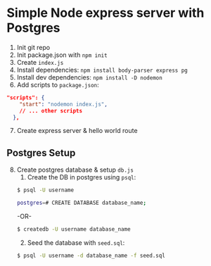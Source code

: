 # Simple Node express server with Postgres

1. Init git repo
2. Init package.json with `npm init`
3. Create `index.js`
4. Install dependencies: `npm install body-parser express pg`
5. Install dev dependencies: `npm install -D nodemon`
6. Add scripts to `package.json`:
```json
"scripts": {
    "start": "nodemon index.js",
    // ... other scripts
  },
```

7. Create express server & hello world route

## Postgres Setup
8. Create postgres database & setup `db.js`   
    1. Create the DB in postgres using `psql`: 
    ```bash
    $ psql -U username

    postgres=# CREATE DATABASE database_name;
    ```
    -OR-
    ```bash
    $ createdb -U username database_name
    ```
    2. Seed the database with `seed.sql`: 
    ```bash
    $ psql -U username -d database_name -f seed.sql
    ```
 

